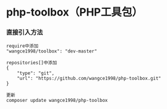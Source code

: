 # php-toolbox（PHP工具包）

### 直接引入方法
```text
require中添加
"wangce1998/toolbox": "dev-master"

repositories[]中添加
{
    "type": "git",
    "url": "https://github.com/wangce1998/php-toolbox.git"
}

更新
composer update wangce1998/php-toolbox
```
